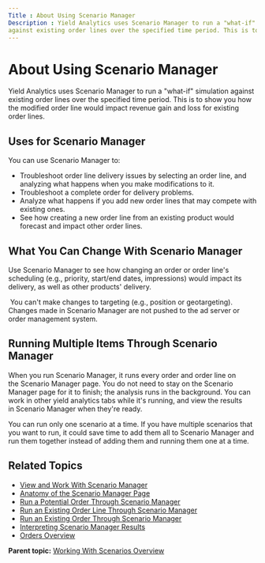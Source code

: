 ```yaml
---
Title : About Using Scenario Manager
Description : Yield Analytics uses Scenario Manager to run a "what-if" simulation
against existing order lines over the specified time period. This is to
---
```



# About Using Scenario Manager



Yield Analytics uses Scenario Manager to run a "what-if" simulation
against existing order lines over the specified time period. This is to
show you how the modified order line would impact revenue gain and loss
for existing order lines.



## Uses for Scenario Manager

You can use Scenario Manager to:

- Troubleshoot order line delivery issues by selecting an order line,
  and analyzing what happens when you make modifications to it. 
- Troubleshoot a complete order for delivery problems. 
- Analyze what happens if you add new order lines that may compete with
  existing ones.
- See how creating a new order line from an existing product would
  forecast and impact other order lines.





## What You Can Change With Scenario Manager

Use Scenario Manager to see how changing an order or order line's
scheduling (e.g., priority, start/end dates, impressions) would impact
its delivery, as well as other products' delivery.

 You can't make changes to targeting (e.g., position or geotargeting).
Changes made in Scenario Manager are not pushed to the ad server or
order management system.





## Running Multiple Items Through Scenario Manager

When you run Scenario Manager, it runs every order and order line on
the Scenario Manager page. You do
not need to stay on the Scenario
Manager page for it to finish; the analysis runs in the
background. You can work in other yield analytics tabs while it's
running, and view the results in Scenario Manager when they're ready.

You can run only one scenario at a time. If you have multiple scenarios
that you want to run, it could save time to add them all to Scenario
Manager and run them together instead of adding them and running them
one at a time.





## Related Topics

- <a href="view-and-work-with-scenario-manager.html" class="xref">View and
  Work With Scenario Manager</a>
- <a href="anatomy-of-the-scenario-manager-page.html" class="xref">Anatomy
  of the Scenario Manager Page</a>
- <a href="run-a-potential-order-through-scenario-manager.html"
  class="xref">Run a Potential Order Through Scenario Manager</a>
- <a href="run-an-existing-order-line-through-scenario-manager.html"
  class="xref">Run an Existing Order Line Through Scenario Manager</a>
- <a href="run-an-existing-order-through-scenario-manager.html"
  class="xref">Run an Existing Order Through Scenario Manager</a>
- <a href="interpreting-scenario-manager-results.html"
  class="xref">Interpreting Scenario Manager Results</a>
- <a href="orders-overview.html" class="xref">Orders Overview</a>





<div class="familylinks">

<div class="parentlink">

**Parent topic:**
<a href="../topics/working-with-scenarios-overview.html"
class="link">Working With Scenarios Overview</a>






